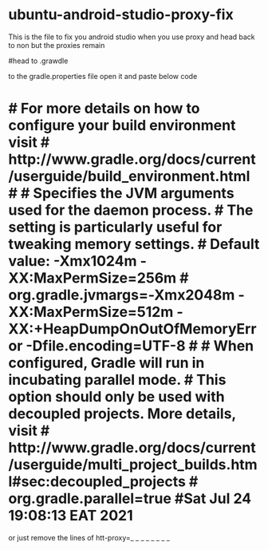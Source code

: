 # ubuntu-android-studio-proxy-fix
This is the file to fix you android studio when you use proxy and head back to non but the proxies remain 


#head to .grawdle 

to the gradle.properties file open it and paste below code

<h1># For more details on how to configure your build environment visit
# http://www.gradle.org/docs/current/userguide/build_environment.html
#
# Specifies the JVM arguments used for the daemon process.
# The setting is particularly useful for tweaking memory settings.
# Default value: -Xmx1024m -XX:MaxPermSize=256m
# org.gradle.jvmargs=-Xmx2048m -XX:MaxPermSize=512m -XX:+HeapDumpOnOutOfMemoryError -Dfile.encoding=UTF-8
#
# When configured, Gradle will run in incubating parallel mode.
# This option should only be used with decoupled projects. More details, visit
# http://www.gradle.org/docs/current/userguide/multi_project_builds.html#sec:decoupled_projects
# org.gradle.parallel=true
#Sat Jul 24 19:08:13 EAT 2021 </h1>

or just remove the lines of htt-proxy=_ _ _ _ _ _ _ _ 
